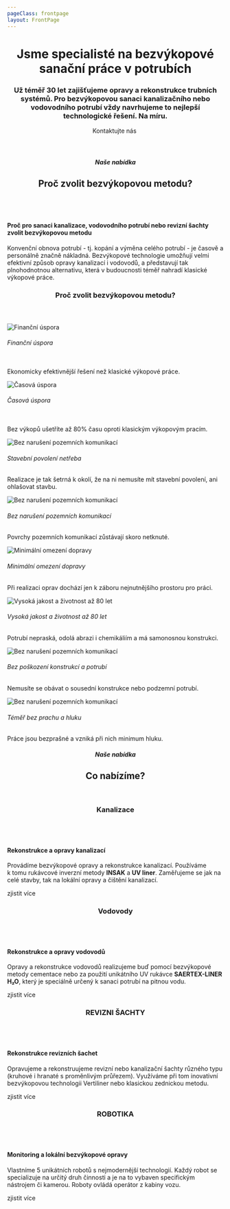 ```yaml
---
pageClass: frontpage
layout: FrontPage
---
```

<header class="frontpage__header">
    <main class="frontpage__header__content">
        <h1 class="frontpage__header__jsme-specialiste">
            Jsme specialisté 
            na bezvýkopové sanační 
            práce v potrubích
        </h1>
        <h3 class="frontpage__header__uz-temer-30-let">
            Už téměř 30 let zajišťujeme opravy a rekonstrukce trubních systémů. Pro bezvýkopovou sanaci kanalizačního nebo vodovodního potrubí vždy navrhujeme to nejlepší technologické řešení. Na míru.
        </h3>
        <router-link class="frontpage__header__button--kontaktujte-nas" to="/kontakt">Kontaktujte nás</router-link>
        <img class="frontpage__header__img" src="/img/frontpage/1.jpg" alt="">
    </main>
</header>
<main class="frontpage__content">
    <section class="section section--narrow nase-nabidka-proc-zvolit">
        <header class="section__header header--default">
            <h5 class="section__subtitle">Naše nabídka</h5>
            <h2 class="section__title title--big">Proč zvolit bezvýkopovou metodu?</h2>
        </header>
    </section>
    <section class="section section--wide section--centered">
        <div class="info-box info-box--image-left info-box--blue info-box--image-small info-box--dense-header">
            <img class="info-box__img" src="/img/frontpage/2.jpg" alt=""/>
            <main class="info-box__content">
                <h4 class="info-box__content__header">Proč pro sanaci kanalizace, vodovodního potrubí nebo revizní šachty zvolit bezvýkopovou metodu</h4>
                <p class="info-box__content__text">Konvenční obnova potrubí - tj. kopání a výměna celého potrubí - je časově a personálně značně nákladná. Bezvýkopové technologie umožňují velmi efektivní způsob opravy kanalizací i vodovodů, a představují tak plnohodnotnou alternativu, která v budoucnosti téměř nahradí klasické výkopové práce.</p>
            </main>
        </div>
    </section>
    <section class="section section--wide section--gray section--centered proc-zvolit-bezvykopovou-metodu">
        <header class="section__header header--small">
            <h3 class="section__title title--small">Proč zvolit bezvýkopovou metodu?</h3>
        </header>
        <main class="section__content why-boxes why-boxes--eight">
            <div class="why-box why-box--fixed-height">
                <div class="why-box__img-box">
                    <img src="/img/frontpage/why-money.svg" alt="Finanční úspora"/>
                </div>
                <h6 class="why-box__title">Finanční úspora<br/>&nbsp;</h6>
                <p class="why-box__text">Ekonomicky efektivnější řešení než klasické výkopové práce.</p>
            </div>
            <div class="why-box why-box--fixed-height">
                <div class="why-box__img-box">
                    <img src="/img/frontpage/why-clock.svg" alt="Časová úspora"/>
                </div>
                <h6 class="why-box__title">Časová úspora<br/>&nbsp;</h6>
                <p class="why-box__text">Bez výkopů ušetříte až 80% času oproti klasickým výkopovým pracím.</p>
            </div>
            <div class="why-box why-box--fixed-height">
                <div class="why-box__img-box">
                    <img class="why-box__img" src="/img/frontpage/why-agreement.svg" alt="Bez narušení pozemních komunikací"/>
                </div>
                <h6 class="why-box__title">Stavební povolení netřeba</h6>
                <p class="why-box__text">Realizace je tak šetrná k okolí, že na ni nemusíte mít stavební povolení, ani ohlašovat stavbu.</p>
            </div>
            <div class="why-box why-box--fixed-height">
                <div class="why-box__img-box">
                    <img class="why-box__img" src="/img/frontpage/why-road.svg" alt="Bez narušení pozemních komunikací"/>
                </div>
                <h6 class="why-box__title">Bez narušení pozemních komunikací</h6>
                <p class="why-box__text">Povrchy pozemních komunikací zůstávají skoro netknuté.</p>
            </div>
            <div class="why-box why-box--fixed-height">
                <div class="why-box__img-box">
                    <img src="/img/frontpage/why-limitation.svg" alt="Minimální omezení dopravy"/>
                </div>
                <h6 class="why-box__title">Minimální omezení dopravy</h6>
                <p class="why-box__text">Při realizaci oprav dochází jen k záboru nejnutnějšího prostoru pro práci.</p>
            </div>
            <div class="why-box why-box--fixed-height">
                <div class="why-box__img-box">
                    <img src="/img/frontpage/why-calendar.svg" alt="Vysoká jakost a životnost až 80 let"/>
                </div>
                <h6 class="why-box__title">Vysoká jakost a životnost až 80 let</h6>
                <p class="why-box__text">Potrubí nepraská, odolá abrazi i chemikáliím a má samonosnou konstrukci.</p>
            </div>
            <div class="why-box why-box--fixed-height">
                <div class="why-box__img-box">
                    <img class="why-box__img" src="/img/frontpage/why-pipe.svg" alt="Bez narušení pozemních komunikací"/>
                </div>
                <h6 class="why-box__title">Bez poškození konstrukcí a potrubí</h6>
                <p class="why-box__text">Nemusíte se obávat o sousední konstrukce nebo podzemní potrubí.</p>
            </div>
            <div class="why-box why-box--fixed-height">
                <div class="why-box__img-box">
                    <img class="why-box__img" src="/img/frontpage/why-dust.svg" alt="Bez narušení pozemních komunikací"/>
                </div>
                <h6 class="why-box__title">Téměř bez prachu a hluku</h6>
                <p class="why-box__text">Práce jsou bezprašné a vzniká při nich minimum hluku.</p>
            </div>
        </main>
    </section>
    <section class="section section--narrow co-nabizime">
        <header class="section__header header--default">
            <h5 class="section__subtitle">Naše nabídka</h5>
            <h2 class="section__title title--big">Co nabízíme?</h2>
        </header>
        <main class="section__content">
            <div class="service-link service-link--kanalizace service-link--image-left service-link--white">
                <header class="service-link__header">
                    <h3 class="service-link__title">Kanalizace</h3>
                </header>
                <img class="service-link__img" src="/img/frontpage/3.jpg" alt=""/>
                <main class="service-link__content">
                    <h4 class="service-link__content__header">Rekonstrukce a opravy kanalizací</h4>
                    <p class="service-link__content__text">Provádíme bezvýkopové opravy a rekonstrukce kanalizací. Používáme k tomu rukávcové inverzní metody <b>INSAK</b> a <b>UV liner</b>. Zaměřujeme se jak na celé stavby, tak na lokální opravy a čištění kanalizací.</p>
                    <router-link to="/sluzby/kanalizace" class="service-link__content__cta">zjistit více</router-link>
                </main>
            </div>
            <div class="service-link service-link--vodovody service-link--image-right service-link--blue">
                <header class="service-link__header">
                    <h3 class="service-link__title">Vodovody</h3>
                </header>
                <img class="service-link__img" src="/img/frontpage/4.jpg" alt=""/>
                <main class="service-link__content">
                    <h4 class="service-link__content__header">Rekonstrukce a opravy vodovodů</h4>
                    <p class="service-link__content__text">Opravy a rekonstrukce vodovodů realizujeme buď pomocí bezvýkopové metody cementace nebo za použití unikátního UV rukávce <b>SAERTEX-LINER H₂O</b>, který je speciálně určený k sanaci potrubí na pitnou vodu.</p>
                    <router-link to="/sluzby/vodovody" class="service-link__content__cta">zjistit více</router-link>
                </main>
            </div>
            <div class="service-link service-link--revizni-sachty service-link--image-left service-link--white">
                <header class="service-link__header">
                    <h3 class="service-link__title">REVIZNI ŠACHTY</h3>
                </header>
                <img class="service-link__img" src="/img/frontpage/5.jpg" alt=""/>
                <main class="service-link__content">
                    <h4 class="service-link__content__header">Rekonstrukce revizních šachet</h4>
                    <p class="service-link__content__text">Opravujeme a rekonstruujeme revizní nebo kanalizační šachty různého typu (kruhové i hranaté s proměnlivým průřezem). Využíváme při tom inovativní bezvýkopovou technologii Vertiliner nebo klasickou zednickou metodu.</p>
                    <router-link to="/sluzby/revizni-sachty" class="service-link__content__cta">zjistit více</router-link>
                </main>
            </div>
            <div class="service-link service-link--robotika service-link--image-right service-link--blue">
                <header class="service-link__header">
                    <h3 class="service-link__title">ROBOTIKA</h3>
                </header>
                <img class="service-link__img" src="/img/frontpage/6.jpg" alt=""/>
                <main class="service-link__content">
                    <h4 class="service-link__content__header">Monitoring a lokální bezvýkopové opravy</h4>
                    <p class="service-link__content__text">Vlastníme 5 unikátních robotů s nejmodernější technologií. Každý robot se specializuje na určitý druh činnosti a je na to vybaven specifickým nástrojem či kamerou. Roboty ovládá operátor z kabiny vozu.</p>
                    <router-link to="/sluzby/monitoring" class="service-link__content__cta">zjistit více</router-link>
                </main>
            </div>
        </main>
    </section>
    <ReferencesSection/>
    <AboutUsSection/>
</main>

<Contact />
